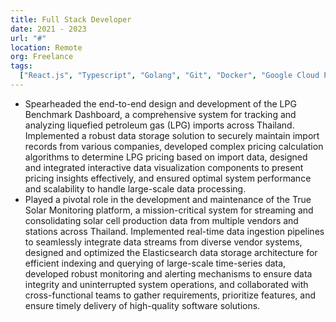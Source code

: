 ```yaml
---
title: Full Stack Developer
date: 2021 - 2023
url: "#"
location: Remote
org: Freelance
tags:
  ["React.js", "Typescript", "Golang", "Git", "Docker", "Google Cloud Platform"]
---
```


- Spearheaded the end-to-end design and development of the LPG Benchmark Dashboard, a comprehensive system for tracking and analyzing liquefied petroleum gas (LPG) imports across Thailand. Implemented a robust data storage solution to securely maintain import records from various companies, developed complex pricing calculation algorithms to determine LPG pricing based on import data, designed and integrated interactive data visualization components to present pricing insights effectively, and ensured optimal system performance and scalability to handle large-scale data processing.
- Played a pivotal role in the development and maintenance of the True Solar Monitoring platform, a mission-critical system for streaming and consolidating solar cell production data from multiple vendors and stations across Thailand. Implemented real-time data ingestion pipelines to seamlessly integrate data streams from diverse vendor systems, designed and optimized the Elasticsearch data storage architecture for efficient indexing and querying of large-scale time-series data, developed robust monitoring and alerting mechanisms to ensure data integrity and uninterrupted system operations, and collaborated with cross-functional teams to gather requirements, prioritize features, and ensure timely delivery of high-quality software solutions.

